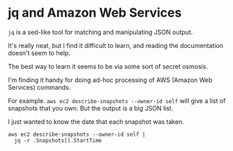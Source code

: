 # jq and Amazon Web Services

`jq` is a sed-like tool for
matching and manipulating JSON output.

It's really neat, but I find it difficult to learn,
and reading the documentation doesn't seem to help.

The best way to learn it seems to be
via some sort of secret osmosis.

I'm finding it handy for doing ad-hoc processing of
AWS (Amazon Web Services) commands.

For example.
`aws ec2 describe-snapshots --owner-id self`
will give a list of snapshots that you own.
But the output is a big JSON list.

I just wanted to know the date that each snapshot was taken.

```
aws ec2 describe-snapshots --owner-id self |
  jq -r .Snapshots[].StartTime
```
